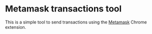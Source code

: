 # Metamask transactions tool
This is a simple tool to send transactions using the [Metamask](https://metamask.io/) Chrome extension.
